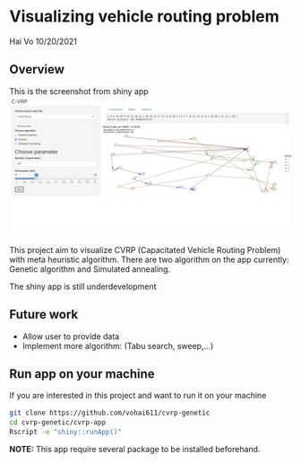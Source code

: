 Visualizing vehicle routing problem
================
Hai Vo
10/20/2021

## Overview

This is the screenshot from shiny app
![img](./images/app-screenshoot.png)

This project aim to visualize CVRP (Capacitated Vehicle Routing Problem)
with meta heuristic algorithm. There are two algorithm on the app
currently: Genetic algorithm and Simulated annealing.

The shiny app is still underdevelopment

## Future work

-   Allow user to provide data
-   Implement more algorithm: (Tabu search, sweep,…)

## Run app on your machine

If you are interested in this project and want to run it on your machine

``` bash
git clone https://github.com/vohai611/cvrp-genetic
cd cvrp-genetic/cvrp-app
Rscript -e "shiny::runApp()"
```

**NOTE:** This app require several package to be installed beforehand.
